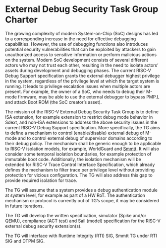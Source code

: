 # External Debug Security Task Group Charter

The growing complexity of modern System-on-Chip (SoC) designs has led to a corresponding increase in the need for effective debugging capabilities. However, the use of debugging functions also introduces potential security vulnerabilities that can be exploited by attackers to gain unauthorized access to sensitive information or perform malicious actions on the system. Modern SoC development consists of several different actors who may not trust each other, resulting in the need to isolate actors’ assets during development and debugging phases. The current RISC-V Debug Support specification grants the external debugger highest privilege in the system, regardless of the privilege level at which the target system is running. It leads to privilege escalation issues when multiple actors are present. For example, the owner of a SoC, who needs to debug their M-mode firmware, may be able to use the external debugger to bypass PMP.L and attack Boot ROM (the SoC creator’s asset).

The mission of the RISC-V External Debug Security Task Group is to define ISA extension, for example extension to restrict debug mode behavior in Sdext, and non-ISA extensions to address the above security issues in the current RISC-V Debug Support specification. More specifically, the TG aims to define a mechanism to control (enable/disable) external debug of M-mode and to control external debug of supervisor domains according to their debug policy. The mechanism shall be generic enough to be applicable to RISC-V isolation models, for example, WorldGuard and [Smmtt](https://github.com/riscv/riscv-smmtt). It will also consider some temporal isolation boundaries, for example protection of immutable boot code. Additionally, the isolation mechanism will be extended for RISC-V Trace Control Interface Specification, which already defines the mechanism to filter trace per privilege level without providing protection for vicious configuration. The TG will also address this gap to provide required isolation for trace.

The TG will assume that a system provides a debug authentication module at system level, for example as part of a HW RoT. The authentication mechanism or protocol is currently out of TG’s scope, it may be considered in future iterations. 

The TG will develop the written specification, simulator (Spike and/or QEMU), compliance (ACT test) and Sail (model) specification for the RISC-V external debug security extension(s). 

The TG will interface with Runtime Integrity (RTI) SIG, Smmtt TG under RTI SIG and DTPM SIG.
